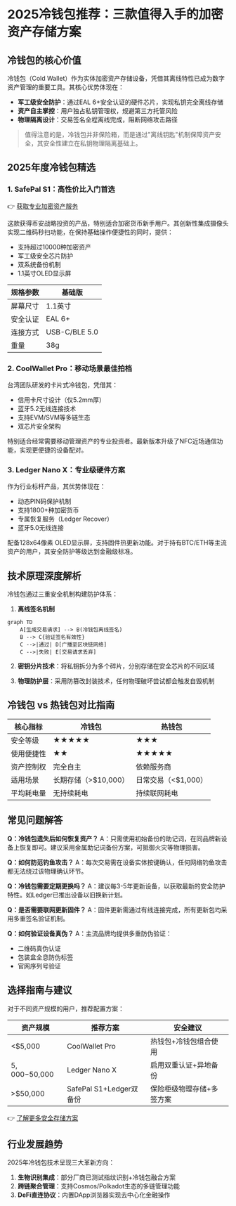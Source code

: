 # 2025冷钱包推荐：三款值得入手的加密资产存储方案

## 冷钱包的核心价值
冷钱包（Cold Wallet）作为实体加密资产存储设备，凭借其离线特性已成为数字资产管理的重要工具。其核心优势体现在：
- **军工级安全防护**：通过EAL 6+安全认证的硬件芯片，实现私钥完全离线存储
- **资产自主掌控**：用户独占私钥管理权，规避第三方托管风险
- **物理隔离设计**：交易签名全程离线完成，阻断网络攻击路径

> 值得注意的是，冷钱包并非保险箱，而是通过"离线钥匙"机制保障资产安全，其安全性建立在私钥物理隔离基础上。

## 2025年度冷钱包精选

### 1. SafePal S1：高性价比入门首选
👉 [获取专业加密资产服务](https://bit.ly/okx_welcome)

这款获得币安战略投资的产品，特别适合加密货币新手用户。其创新性集成摄像头实现二维码秒扫功能，在保持基础操作便捷性的同时，提供：
- 支持超过10000种加密资产
- 军工级安全芯片防护
- 双系统备份机制
- 1.1英寸OLED显示屏

| 规格参数 | 基础版 |
|---------|--------|
| 屏幕尺寸 | 1.1英寸 |
| 安全认证 | EAL 6+ |
| 连接方式 | USB-C/BLE 5.0 |
| 重量 | 38g |

### 2. CoolWallet Pro：移动场景最佳拍档
台湾团队研发的卡片式冷钱包，凭借其：
- 信用卡尺寸设计（仅5.2mm厚）
- 蓝牙5.2无线连接技术
- 支持EVM/SVM等多链生态
- 双芯片安全架构

特别适合经常需要移动管理资产的专业投资者。最新版本升级了NFC近场通信功能，实现更便捷的设备配对。

### 3. Ledger Nano X：专业级硬件方案
作为行业标杆产品，其优势体现在：
- 动态PIN码保护机制
- 支持1800+种加密货币
- 专属恢复服务（Ledger Recover）
- 蓝牙5.0无线连接

配备128x64像素 OLED显示屏，支持固件热更新功能。对于持有BTC/ETH等主流资产的用户，其安全防护等级达到金融级标准。

## 技术原理深度解析
冷钱包通过三重安全机制构建防护体系：

1. **离线签名机制**
```mermaid
graph TD
    A[生成交易请求] --> B(冷钱包离线签名)
    B --> C{验证签名有效性}
    C -->|通过| D[广播至区块链网络]
    C -->|失败| E[交易请求丢弃]
```

2. **密钥分片技术**：将私钥拆分为多个碎片，分别存储在安全芯片的不同区域

3. **物理防护层**：采用防篡改封装技术，任何物理破坏尝试都会触发自毁机制

## 冷钱包 vs 热钱包对比指南

| 核心指标        | 冷钱包                | 热钱包                |
|-----------------|-----------------------|-----------------------|
| 安全等级        | ★★★★★                | ★★★                   |
| 使用便捷性      | ★★                    | ★★★★★                |
| 资产控制权      | 完全自主              | 依赖服务商            |
| 适用场景        | 长期存储（>$10,000）  | 日常交易（<$1,000）    |
| 平均耗电量      | 无持续耗电            | 持续联网耗电          |

## 常见问题解答

**Q：冷钱包遗失后如何恢复资产？**
A：只需使用初始备份的助记词，在同品牌新设备上恢复即可。建议采用金属助记词备份方案，可抵御火灾等物理损害。

**Q：如何防范钓鱼攻击？**
A：每次交易需在设备实体按键确认，任何网络钓鱼攻击都无法绕过该物理确认环节。

**Q：冷钱包需要定期更换吗？**
A：建议每3-5年更新设备，以获取最新的安全防护特性。如Ledger已推出设备以旧换新计划。

**Q：是否需要联网更新固件？**
A：固件更新需通过有线连接完成，所有更新包均采用多重签名验证机制。

**Q：如何验证设备真伪？**
A：主流品牌均提供多重防伪验证：
- 二维码真伪认证
- 包装盒全息防伪标签
- 官网序列号验证

## 选择指南与建议
对于不同资产规模的用户，推荐配置方案：

| 资产规模       | 推荐方案                  | 安全建议                     |
|----------------|---------------------------|------------------------------|
| <$5,000        | CoolWallet Pro            | 热钱包+冷钱包组合使用        |
| $5,000-$50,000 | Ledger Nano X             | 启用双重认证+异地备份        |
| >$50,000       | SafePal S1+Ledger双备份   | 保险柜级物理存储+多签方案    |

👉 [了解更多安全存储方案](https://bit.ly/okx_welcome)

## 行业发展趋势
2025年冷钱包技术呈现三大革新方向：
1. **生物识别集成**：部分厂商已测试指纹识别+冷钱包融合方案
2. **跨链聚合管理**：支持Cosmos/Polkadot生态的多链管理功能
3. **DeFi直连协议**：内置DApp浏览器实现去中心化金融操作
